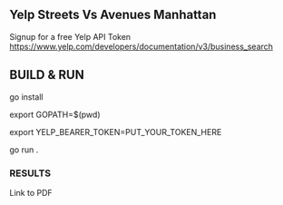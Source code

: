 ## Yelp Streets Vs Avenues Manhattan

Signup for a free Yelp API Token  https://www.yelp.com/developers/documentation/v3/business_search

## BUILD & RUN

go install

export GOPATH=$(pwd)

export YELP_BEARER_TOKEN=PUT_YOUR_TOKEN_HERE

go run .

### RESULTS 

Link to PDF